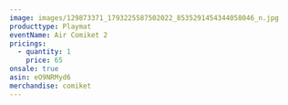 ```yaml
---
image: images/129873371_1793225587502022_8535291454344058046_n.jpg
producttype: Playmat
eventName: Air Comiket 2
pricings:
  - quantity: 1
    price: 65
onsale: true
asin: eO9NRMyd6
merchandise: comiket
---
```

